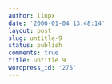 ```yaml
---
author: linpx
date: '2006-01-04 13:48:14'
layout: post
slug: untitle-9
status: publish
comments: true
title: untitle 9
wordpress_id: '275'
---
```





